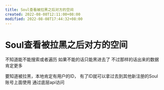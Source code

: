 ```yaml
---
title: Soul查看被拉黑之后对方的空间
created: 2022-08-08T12:11:00+08:00
modified: 2022-08-08T17:44:32+08:00
---
```


# Soul查看被拉黑之后对方的空间

不知道能不能搜索或者遍历 如果不能的话只能黑进去了 不过那样的话出来的数据肯定更多

要知道被拉黑，本地肯定有用户的ID， 有了ID就可以拿过去到其他新注册的Soul账号上面使用 通过底层api访问
